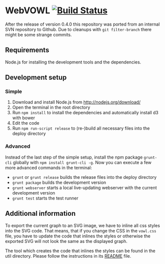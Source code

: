 WebVOWL [![Build Status](https://travis-ci.org/linkvt/WebVOWL.svg?branch=master)](https://travis-ci.org/linkvt/WebVOWL)
=======

After the release of version 0.4.0 this repository was ported from an internal SVN repository to
Github. Due to cleanups with `git filter-branch` there might be some strange commits.


Requirements
------------

Node.js for installing the development tools and the dependencies.


Development setup
-----------------

### Simple ###
1. Download and install Node.js from http://nodejs.org/download/
2. Open the terminal in the root directory
3. Run `npm install` to install the dependencies and automatically install d3 with bower
4. Edit the code
5. Run `npm run-script release` to (re-)build all necessary files into the deploy directory

### Advanced ###
Instead of the last step of the simple setup, install the npm package `grunt-cli` globally with
`npm install grunt-cli -g`. Now you can execute a few more advanced commands in the terminal:

* `grunt` or `grunt release` builds the release files into the deploy directory
* `grunt package` builds the development version
* `grunt webserver` starts a local live-updating webserver with the current development version
* `grunt test` starts the test runner


Additional information
----------------------

To export the current graph to an SVG image, we have to inline all css styles into the SVG code.
That means, that if you change the CSS in the `vowl.css` file, you have to update the code that
inlines the styles or otherwise the exported SVG will not look the same as the displayed graph.

The tool which creates the code that inlines the styles can be found in the util directory. Please
follow the instructions in its [README](util/VowlCssToD3RuleConverter/README.md) file.
